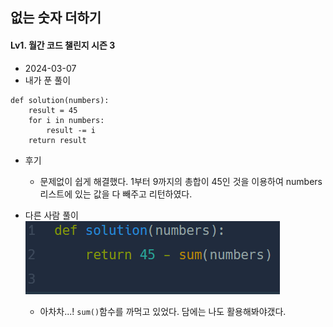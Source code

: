 ## 없는 숫자 더하기  
#### Lv1. 월간 코드 챌린지 시즌 3  

* 2024-03-07  
* 내가 푼 풀이  
```
def solution(numbers):
    result = 45
    for i in numbers:
        result -= i
    return result
```  

* 후기   
    * 문제없이 쉽게 해결했다. 1부터 9까지의 총합이 45인 것을 이용하여 numbers리스트에 있는 값을 다 빼주고 리턴하였다.  

* 다른 사람 풀이  
    <img src="./img/image18.png">  

    * 아차차...! ```sum()```함수를 까먹고 있었다. 담에는 나도 활용해봐야갰다.  

    